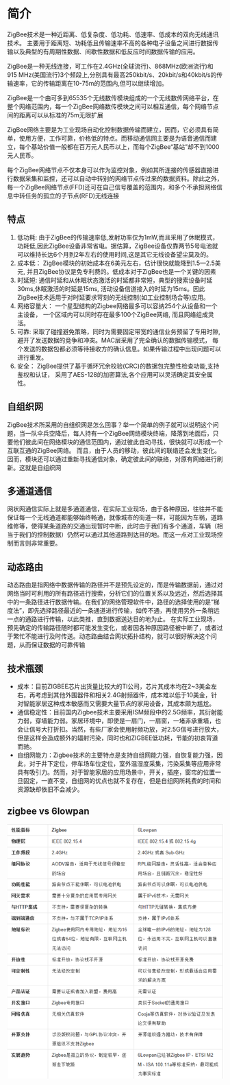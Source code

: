
# 简介
ZigBee技术是一种近距离、低复杂度、低功耗、低速率、低成本的双向无线通讯技术。
主要用于距离短、功耗低且传输速率不高的各种电子设备之间进行数据传输以及典型的有周期性数据、间歇性数据和低反应时间数据传输的应用。

ZigBee是一种无线连接，可工作在2.4GHz(全球流行)、868MHz(欧洲流行)和915 MHz(美国流行)3个频段上,分别具有最高250kbit/s、20kbit/s和40kbit/s的传输速率，它的传输距离在10-75m的范围内,但可以继续增加。

ZigBee是一个由可多到65535个无线数传模块组成的一个无线数传网络平台，在整个网络范围内，每一个ZigBee网络数传模块之间可以相互通信，每个网络节点间的距离可以从标准的75m无限扩展

ZigBee网络主要是为工业现场自动化控制数据传输而建立，因而，它必须具有简单，使用方便，工作可靠，价格低的特点。而移动通信网主要是为语音通信而建立，每个基站价值一般都在百万元人民币以上，而每个ZigBee“基站”却不到1000元人民币。

每个ZigBee网络节点不仅本身可以作为监控对象，例如其所连接的传感器直接进行数据采集和监控，还可以自动中转别的网络节点传过来的数据资料。除此之外，每一个ZigBee网络节点(FFD)还可在自己信号覆盖的范围内，和多个不承担网络信息中转任务的孤立的子节点(RFD)无线连接

## 特点
1. 低功耗: 由于ZigBee的传输速率低,发射功率仅为1mW,而且采用了休眠模式，功耗低,因此ZigBee设备非常省电。据估算，ZigBee设备仅靠两节5号电池就可以维持长达6个月到2年左右的使用时间,这是其它无线设备望尘莫及的。
2. 成本低： ZigBee模块的初始成本在6美元左右，估计很快就能降到1.5—2.5美元, 并且ZigBee协议是免专利费的。低成本对于ZigBee也是一个关键的因素
3. 时延短: 通信时延和从休眠状态激活的时延都非常短，典型的搜索设备时延30ms,休眠激活的时延是15ms, 活动设备信道接入的时延为15ms。因此ZigBee技术适用于对时延要求苛刻的无线控制(如工业控制场合等)应用。
4. 网络容量大： 一个星型结构的Zigbee网络最多可以容纳254个从设备和一个主设备， 一个区域内可以同时存在最多100个ZigBee网络, 而且网络组成灵活。
5. 可靠: 采取了碰撞避免策略，同时为需要固定带宽的通信业务预留了专用时隙,避开了发送数据的竞争和冲突。MAC层采用了完全确认的数据传输模式， 每个发送的数据包都必须等待接收方的确认信息。如果传输过程中出现问题可以进行重发。
6. 安全： ZigBee提供了基于循环冗余校验(CRC)的数据包完整性检查功能,支持鉴权和认证， 采用了AES-128的加密算法,各个应用可以灵活确定其安全属性。

## 自组织网
ZigBee技术所采用的自组织网是怎么回事？举一个简单的例子就可以说明这个问题，当一队伞兵空降后，每人持有一个ZigBee网络模块终端，降落到地面后，只要他们彼此间在网络模块的通信范围内，通过彼此自动寻找，很快就可以形成一个互联互通的ZigBee网络。
而且，由于人员的移动，彼此间的联络还会发生变化。因而，模块还可以通过重新寻找通信对象，确定彼此间的联络，对原有网络进行刷新。这就是自组织网

## 多通道通信
网状网通信实际上就是多通道通信，在实际工业现场，由于各种原因，往往并不能保证每一个无线通道都能够始终畅通，就像城市的街道一样，可能因为车祸，道路维修等，使得某条道路的交通出现暂时中断，此时由于我们有多个通道，车辆（相当于我们的控制数据）仍然可以通过其他道路到达目的地。而这一点对工业现场控制而言则非常重要。

## 动态路由
动态路由是指网络中数据传输的路径并不是预先设定的，而是传输数据前，通过对网络当时可利用的所有路径进行搜索，分析它们的位置关系以及远近，然后选择其中的一条路径进行数据传输。在我们的网络管理软件中，路径的选择使用的是“梯度法”，即先选择路径最近的一条通道进行传输，如传不通，再使用另外一条稍远一点的通路进行传输，以此类推，直到数据送达目的地为止。
在实际工业现场，预先确定的传输路径随时都可能发生变化，或者因各种原因路径被中断了，或者过于繁忙不能进行及时传送。动态路由结合网状拓扑结构，就可以很好解决这个问题，从而保证数据的可靠传输


## 技术瓶颈
- 成本：目前ZIGBEE芯片出货量比较大的TI公司，芯片其成本均在2~3美金左右，再考虑到其他外围器件和相关2.4G射频器件，成本难以低于10美金，针对智能家居这种成本敏感而又需要大量节点的家用设备，其成本颇为尴尬。
- 通信稳定性：目前国内Zigbee技术主要采用ISM频段中的2.5G频率，其衍射能力弱，穿墙能力弱。家居环境中，即使是一扇门，一扇窗，一堵非承重墙，也会让信号大打折扣。当然，有些厂家会使用射频功放，对2.5G信号进行放大，但是这样会造成额外的辐射污染，同时也和ZIGBEE低功耗，节能的初衷背道而驰。
- 自组网能力：Zigbee技术的主要特点是支持自组网能力强，自恢复能力强，因此，对于井下定位，停车场车位定位，室外温湿度采集，污染采集等应用非常具有吸引力。然而，对于智能家居的应用场景中，开关，插座，窗帘的位置一旦固定，一直不变，自组网的优点也就不复存在，但是自组网所耗费的时间和资源缺却依旧不会减少。

## zigbee vs 6lowpan
![](pic/zigbee.png)




